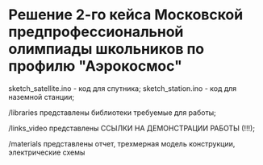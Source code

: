 # Решение 2-го кейса Московской предпрофессиональной олимпиады школьников по профилю "Аэрокосмос"
sketch_satellite.ino - код для спутника;
sketch_station.ino - код для наземной станции;

/libraries представлены библиотеки требуемые для работы;

/links_video представлены ССЫЛКИ НА ДЕМОНСТРАЦИИ РАБОТЫ (!!!);

/materials представлены отчет, трехмерная модель конструкции, электрические схемы
